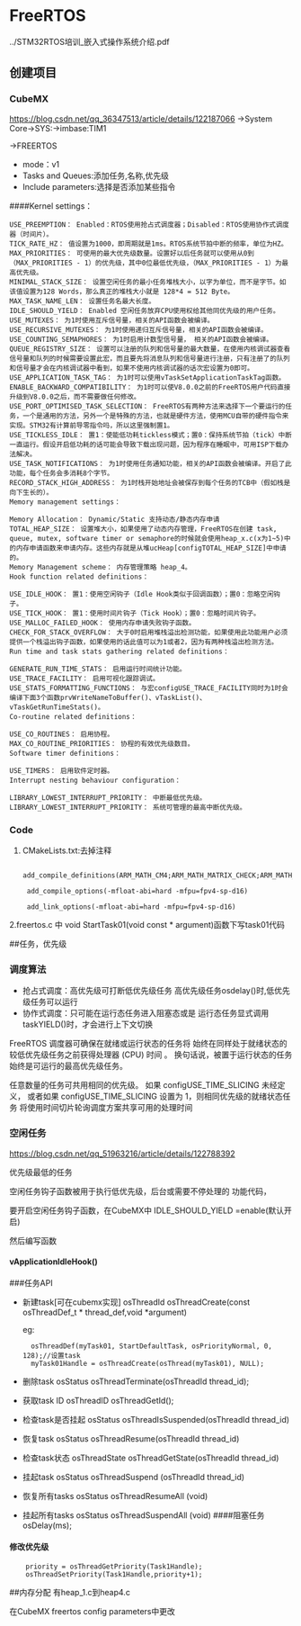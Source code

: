 # FreeRTOS
../STM32RTOS培训_嵌入式操作系统介绍.pdf
## 创建项目
### CubeMX
<https://blog.csdn.net/qq_36347513/article/details/122187066>
->System Core->SYS:->imbase:TIM1

->FREERTOS

* mode：v1 
* Tasks and Queues:添加任务,名称,优先级
* Include parameters:选择是否添加某些指令

####Kernel settings：
    
    USE_PREEMPTION： Enabled：RTOS使用抢占式调度器；Disabled：RTOS使用协作式调度器（时间片）。
    TICK_RATE_HZ： 值设置为1000，即周期就是1ms。RTOS系统节拍中断的频率，单位为HZ。
    MAX_PRIORITIES： 可使用的最大优先级数量。设置好以后任务就可以使用从0到（MAX_PRIORITIES - 1）的优先级，其中0位最低优先级，（MAX_PRIORITIES - 1）为最高优先级。
    MINIMAL_STACK_SIZE： 设置空闲任务的最小任务堆栈大小，以字为单位，而不是字节。如该值设置为128 Words，那么真正的堆栈大小就是 128*4 = 512 Byte。
    MAX_TASK_NAME_LEN： 设置任务名最大长度。
    IDLE_SHOULD_YIELD： Enabled 空闲任务放弃CPU使用权给其他同优先级的用户任务。
    USE_MUTEXES： 为1时使用互斥信号量，相关的API函数会被编译。
    USE_RECURSIVE_MUTEXES： 为1时使用递归互斥信号量，相关的API函数会被编译。
    USE_COUNTING_SEMAPHORES： 为1时启用计数型信号量， 相关的API函数会被编译。
    QUEUE_REGISTRY_SIZE： 设置可以注册的队列和信号量的最大数量，在使用内核调试器查看信号量和队列的时候需要设置此宏，而且要先将消息队列和信号量进行注册，只有注册了的队列和信号量才会在内核调试器中看到，如果不使用内核调试器的话次宏设置为0即可。
    USE_APPLICATION_TASK_TAG： 为1时可以使用vTaskSetApplicationTaskTag函数。
    ENABLE_BACKWARD_COMPATIBILITY： 为1时可以使V8.0.0之前的FreeRTOS用户代码直接升级到V8.0.0之后，而不需要做任何修改。
    USE_PORT_OPTIMISED_TASK_SELECTION： FreeRTOS有两种方法来选择下一个要运行的任务，一个是通用的方法，另外一个是特殊的方法，也就是硬件方法，使用MCU自带的硬件指令来实现。STM32有计算前导零指令吗，所以这里强制置1。
    USE_TICKLESS_IDLE： 置1：使能低功耗tickless模式；置0：保持系统节拍（tick）中断一直运行。假设开启低功耗的话可能会导致下载出现问题，因为程序在睡眠中，可用ISP下载办法解决。
    USE_TASK_NOTIFICATIONS： 为1时使用任务通知功能，相关的API函数会被编译。开启了此功能，每个任务会多消耗8个字节。
    RECORD_STACK_HIGH_ADDRESS： 为1时栈开始地址会被保存到每个任务的TCB中（假如栈是向下生长的）。
    Memory management settings：
    
    Memory Allocation： Dynamic/Static 支持动态/静态内存申请
    TOTAL_HEAP_SIZE： 设置堆大小，如果使用了动态内存管理，FreeRTOS在创建 task, queue, mutex, software timer or semaphore的时候就会使用heap_x.c(x为1~5)中的内存申请函数来申请内存。这些内存就是从堆ucHeap[configTOTAL_HEAP_SIZE]中申请的。
    Memory Management scheme： 内存管理策略 heap_4。
    Hook function related definitions：
    
    USE_IDLE_HOOK： 置1：使用空闲钩子（Idle Hook类似于回调函数）；置0：忽略空闲钩子。
    USE_TICK_HOOK： 置1：使用时间片钩子（Tick Hook）；置0：忽略时间片钩子。
    USE_MALLOC_FAILED_HOOK： 使用内存申请失败钩子函数。
    CHECK_FOR_STACK_OVERFLOW： 大于0时启用堆栈溢出检测功能，如果使用此功能用户必须提供一个栈溢出钩子函数，如果使用的话此值可以为1或者2，因为有两种栈溢出检测方法。
    Run time and task stats gathering related definitions：
    
    GENERATE_RUN_TIME_STATS： 启用运行时间统计功能。
    USE_TRACE_FACILITY： 启用可视化跟踪调试。
    USE_STATS_FORMATTING_FUNCTIONS： 与宏configUSE_TRACE_FACILITY同时为1时会编译下面3个函数prvWriteNameToBuffer()、vTaskList()、vTaskGetRunTimeStats()。
    Co-routine related definitions：
    
    USE_CO_ROUTINES： 启用协程。
    MAX_CO_ROUTINE_PRIORITIES： 协程的有效优先级数目。
    Software timer definitions：
    
    USE_TIMERS： 启用软件定时器。
    Interrupt nesting behaviour configuration：
    
    LIBRARY_LOWEST_INTERRUPT_PRIORITY： 中断最低优先级。
    LIBRARY_LOWEST_INTERRUPT_PRIORITY： 系统可管理的最高中断优先级。
### Code
1. CMakeLists.txt:去掉注释

        add_compile_definitions(ARM_MATH_CM4;ARM_MATH_MATRIX_CHECK;ARM_MATH_ROUNDING)

        add_compile_options(-mfloat-abi=hard -mfpu=fpv4-sp-d16)

        add_link_options(-mfloat-abi=hard -mfpu=fpv4-sp-d16)
2.freertos.c 中
    void StartTask01(void const * argument)函数下写task01代码


##任务，优先级
### 调度算法
* 抢占式调度：高优先级可打断低优先级任务 高优先级任务osdelay()时,低优先级任务可以运行
* 协作式调度：只可能在运行态任务进入阻塞态或是
运行态任务显式调用taskYIELD()时，才会进行上下文切换

FreeRTOS 调度器可确保在就绪或运行状态的任务将 始终在同样处于就绪状态的较低优先级任务之前获得处理器 (CPU) 时间 。 换句话说，被置于运行状态的任务 始终是可运行的最高优先级任务。

任意数量的任务可共用相同的优先级。 如果 configUSE_TIME_SLICING 未经定义， 或者如果 configUSE_TIME_SLICING 设置为 1，则相同优先级的就绪状态任务 将使用时间切片轮询调度方案共享可用的处理时间
### 空闲任务
<https://blog.csdn.net/qq_51963216/article/details/122788392>

优先级最低的任务

空闲任务钩子函数被用于执行低优先级，后台或需要不停处理的
功能代码，

要开启空闲任务钩子函数，在CubeMX中 IDLE_SHOULD_YIELD =enable(默认开启)

然后编写函数
#### vApplicationIdleHook()

###任务API

* 新建task[可在cubemx实现] osThreadId osThreadCreate(const osThreadDef_t * thread_def,void *argument)

    eg:

        osThreadDef(myTask01, StartDefaultTask, osPriorityNormal, 0, 128);//设置task
        myTask01Handle = osThreadCreate(osThread(myTask01), NULL);

* 删除task        osStatus osThreadTerminate(osThreadId thread_id);
* 获取task ID     osThreadID osThreadGetId();
* 检查task是否挂起 osStatus osThreadIsSuspended(osThreadId thread_id)
* 恢复task        osStatus osThreadResume(osThreadId thread_id)
* 检查task状态     osThreadState osThreadGetState(osThreadId thread_id)
* 挂起task        osStatus osThreadSuspend (osThreadId thread_id)
* 恢复所有tasks    osStatus osThreadResumeAll (void)
* 挂起所有tasks    osStatus osThreadSuspendAll (void)
####阻塞任务 osDelay(ms);
#### 修改优先级  
    
        priority = osThreadGetPriority(Task1Handle);
        osThreadSetPriority(Task1Handle,priority+1);


##内存分配
有heap_1.c到heap4.c

在CubeMX  freertos config parameters中更改










